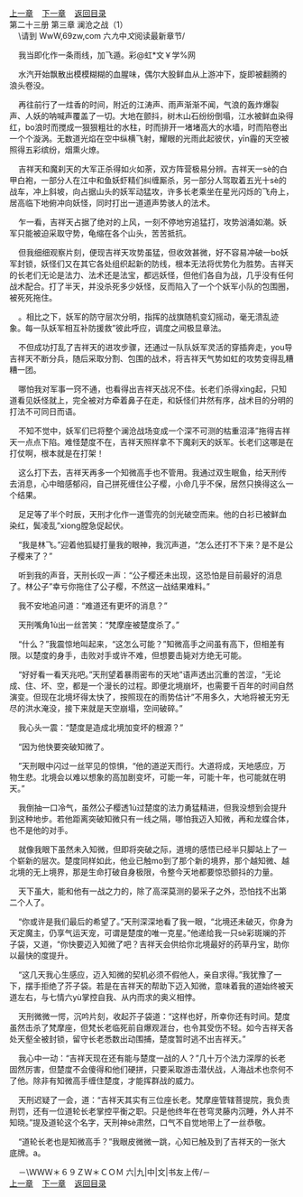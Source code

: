 
[上一章](https://github.com/xiaominghe2014/spider_book/blob/master/book/知北游/第292章.md)&nbsp;&nbsp;&nbsp;&nbsp;[下一章](https://github.com/xiaominghe2014/spider_book/blob/master/book/知北游/第294章.md)&nbsp;&nbsp;&nbsp;&nbsp;[返回目录](https://github.com/xiaominghe2014/spider_book/blob/master/book/知北游/README.md)
<br /> 第二十三册 第三章 澜沧之战（1）<br />
        \请到 WwW,69zw,com 六*九*中*文*阅读最新章节/

    我当即化作一条雨线，加飞遁。彩@虹*文￥学%网

    水汽开始飘散出模模糊糊的血腥味，偶尔大股鲜血从上游冲下，旋即被翻腾的浪头卷没。

    再往前行了一炷香的时间，附近的江涛声、雨声渐渐不闻，气浪的轰炸爆裂声、人妖的呐喊声覆盖了一切。大地在颤抖，树木山石纷纷倒塌，江水被鲜血染得红，bo浪时而搅成一狠狠粗壮的水柱，时而排开一堵堵高大的水墙，时而陷卷出一个个漩涡。无数道光焰在空中纵横飞射，耀眼的光雨此起彼伏，yīn霾的天空被照得五彩缤纷，烟熏火燎。

    吉祥天和魔刹天的大军正杀得如火如荼，双方阵营极易分辨。吉祥天一sè的白甲白袍，一部分人在江中和鱼妖虾精们纠缠厮杀，另一部分人驾取着五光十sè的战车，冲上斜坡，向占据山头的妖军动猛攻，许多长老乘坐在星光闪烁的飞舟上，居高临下地俯冲向妖怪，同时打出一道道声势骇人的法术。

    乍一看，吉祥天占据了绝对的上风，一刻不停地穷追猛打，攻势汹涌如潮。妖军只能被迫采取守势，龟缩在各个山头，苦苦抵抗。

    但我细细观察片刻，便现吉祥天攻势虽猛，但收效甚微，好不容易冲破一bo妖军封锁，妖怪们又在其它各处组织起新的防线，根本无法将优势化为胜势。吉祥天的长老们无论是法力、法术还是法宝，都远妖怪，但他们各自为战，几乎没有任何战术配合。打了半天，并没杀死多少妖怪，反而陷入了一个个妖军小队的包围圈，被死死拖住。

    。相比之下，妖军的防守层次分明，指挥的战旗随机变幻摇动，毫无溃乱迹象。每一队妖军相互补防援救”彼此呼应，调度之间极显章法。

    不但成功打乱了吉祥天的进攻步骤，还通过一队队妖军灵活的穿插奔走，you导吉祥天不断分兵，随后采取分割、包围的战术，将吉祥天气势如虹的攻势变得乱糟糟一团。

    哪怕我对军事一窍不通，也看得出吉祥天战况不佳。长老们杀得xìng起，只知道看见妖怪就上，完全被对方牵着鼻子在走，和妖怪们井然有序，战术目的分明的打法不可同日而语。

    不知不觉中，妖军们已将整个澜沧战场变成一个深不可测的枯重沼泽”拖得吉祥天一点点下陷。难怪楚度不在，吉祥天照样拿不下魔刹天的妖军。长老们这哪是在打仗啊，根本就是在打架！

    这么打下去，吉祥天再多一个知微高手也不管用。我通过双生眠鱼，给天刑传去消息，心中暗感郁闷，自己拼死缠住公子樱，小命几乎不保，居然只换得这么一个结果。

    足足等了半个时辰，天刑才化作一道雪亮的剑光破空而来。他的白衫已被鲜血染红，鬓凌乱”xiong膛急促起伏。

    “我是林飞。”迎着他狐疑打量我的眼神，我沉声道，“怎么还打不下来？是不是公子樱来了？”

    听到我的声音，天刑长叹一声：“公子樱还未出现，这恐怕是目前最好的消息了。林公子”幸亏你拖住了公子樱，不然这一战结果难料。”

    我不安地追问道：“难道还有更坏的消息？”

    天刑嘴角1ù出一丝苦笑：“梵摩座被楚度杀了。”

    “什么？”我震惊地叫起来，“这怎么可能？”知微高手之间虽有高下，但相差有限。以楚度的身手，击败对手或许不难，但想要击毙对方绝无可能。

    “好好看一看天兆吧。”天刑望着暴雨密布的天地”语声透出沉重的苦涩，“无论成、住、坏、空，都是一个漫长的过程。即便北境崩坏，也需要千百年的时间自然演变。但现在北境坏得太快了，按照现在的雨势估计”不用多久，大地将被无穷无尽的洪水淹没，接下来就是天空崩塌，空间破碎。”

    我心头一震：“楚度是造成北境加变坏的根源？”

    “因为他快要突破知微了。

    ”天刑眼中闪过一丝罕见的惊惧，“他的道逆天而行。大道将成，天地感应，万物生悲。北境会以难以想象的高加剧变坏，可能一年，可能十年，也可能就在明天。”

    我倒抽一口冷气，虽然公子樱透1ù过楚度的法力勇猛精进，但我没想到会提升到这种地步。若他距离突破知微只有一线之隔，哪怕我迈入知微，再和龙蝶合体，也不是他的对手。

    就像我眼下虽然未入知微，但即将突破之际，道境的感悟已经半只脚站上了一个崭新的层次。楚度同样如此，他业已触mo到了那个新的境界，那个越知微、越北境的无上境界，那是生命打破自身极限，令整今天地都要惊恐颤抖的力量。

    天下虽大，能和他有一战之力的，除了高深莫测的晏采子之外，恐怕找不出第二个人了。

    “你或许是我们最后的希望了。”天刑深深地看了我一眼，“北境还未破灭，你身为天定魔主，仍享气运天宠，可谓是楚度的唯一克星。”他递给我一只sè彩斑斓的芥子袋，又道，“你快要迈入知微了吧？吉祥天会供给你北境最好的药草丹宝，助你以最快的度提升。

    “这几天我心生感应，迈入知微的契机必须不假他人，亲自求得。”我犹豫了一下，摆手拒绝了芥子袋。若是在吉祥天的帮助下迈入知微，意味着我的道始终被天道左右，与七情六yù掌控自我、从内而求的奥义相悖。

    天刑微微一愕，沉吟片刻，收起芥子袋道：“这样也好，所幸你还有时间。楚度虽然击杀了梵摩座，但梵长老临死前自爆观涯台，也令其受伤不轻。如今吉祥天各处天壑全被封锁，留守长老悉数出动围捕，楚度暂时逃不出吉祥天。”

    我心中一动：“吉祥天现在还有能与楚度一战的人？”几十万个法力深厚的长老固然厉害，但楚度不会傻得和他们硬拼，只要采取游击潜伏战，人海战术也奈何不了他。除非有知微高手缠住楚度，才能挥群战的威力。

    天刑迟疑了一会，道：“吉祥天其实有三位座长老。梵摩座管辖菩提院，我负责刑罚，还有一位道轮长老掌控平衡之职。只是他终年在苍穹灵藤内沉睡，外人并不知晓。”提及道轮这个名字，天刑神sè肃然，口气不自觉地带上了一丝恭敬。

    “道轮长老也是知微高手？”我眼皮微微一跳，心知已触及到了吉祥天的一张大底牌。a。

    －\ＷＷＷ＊６９ＺＷ＊ＣＯＭ 六|九|中|文|书友上传/－
  <br />
[上一章](https://github.com/xiaominghe2014/spider_book/blob/master/book/知北游/第292章.md)&nbsp;&nbsp;&nbsp;&nbsp;[下一章](https://github.com/xiaominghe2014/spider_book/blob/master/book/知北游/第294章.md)&nbsp;&nbsp;&nbsp;&nbsp;[返回目录](https://github.com/xiaominghe2014/spider_book/blob/master/book/知北游/README.md)
